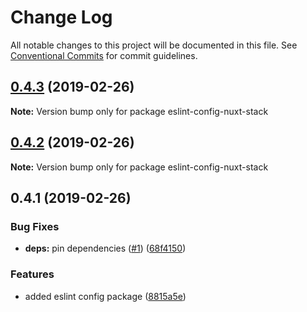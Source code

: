 # Change Log

All notable changes to this project will be documented in this file.
See [Conventional Commits](https://conventionalcommits.org) for commit guidelines.

## [0.4.3](https://github.com/wagerfield/nuxt-stack/compare/v0.4.2...v0.4.3) (2019-02-26)

**Note:** Version bump only for package eslint-config-nuxt-stack

## [0.4.2](https://github.com/wagerfield/nuxt-stack/compare/v0.4.1...v0.4.2) (2019-02-26)

**Note:** Version bump only for package eslint-config-nuxt-stack

## 0.4.1 (2019-02-26)

### Bug Fixes

- **deps:** pin dependencies ([#1](https://github.com/wagerfield/nuxt-stack/issues/1)) ([68f4150](https://github.com/wagerfield/nuxt-stack/commit/68f4150))

### Features

- added eslint config package ([8815a5e](https://github.com/wagerfield/nuxt-stack/commit/8815a5e))

